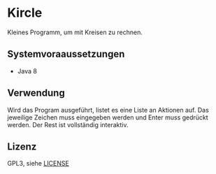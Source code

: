 # Kircle
Kleines Programm, um mit Kreisen zu rechnen. 
## Systemvoraaussetzungen
* Java 8
## Verwendung
Wird das Program ausgeführt, listet es eine Liste an Aktionen auf. Das jeweilige Zeichen muss eingegeben werden und Enter muss gedrückt werden.
Der Rest ist vollständig interaktiv.
## Lizenz
GPL3, siehe [LICENSE](LICENSE)